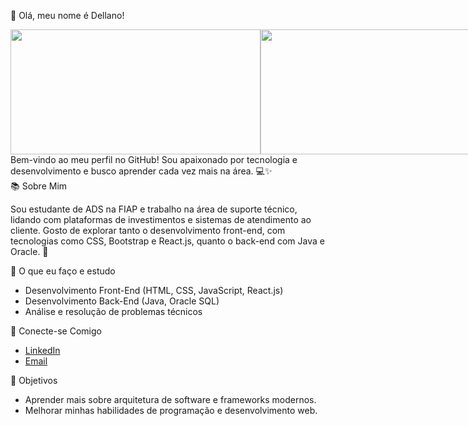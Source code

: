 👋 Olá, meu nome é Dellano!

<div style="display: flex; justify-content: space-between;">

  <img src="https://github-readme-stats.vercel.app/api?username=Dellano23&theme=radical&include_icons=true" width="400" height="200" />
  
  <img src="https://github-readme-stats.vercel.app/api/top-langs/?username=Dellano23&theme=radical" width="400" height="200" />

</div>
Bem-vindo ao meu perfil no GitHub! Sou apaixonado por tecnologia e desenvolvimento e busco aprender cada vez mais na área. 💻✨


<div style="margin-top: "30px";">
📚 Sobre Mim

Sou estudante de ADS na FIAP e trabalho na área de suporte técnico, lidando com plataformas de investimentos e sistemas de atendimento ao cliente. 
Gosto de explorar tanto o desenvolvimento front-end, com tecnologias como CSS, Bootstrap e React.js, quanto o back-end com Java e Oracle. 🚀

🔧 O que eu faço e estudo

- Desenvolvimento Front-End (HTML, CSS, JavaScript, React.js)
- Desenvolvimento Back-End (Java, Oracle SQL)
- Análise e resolução de problemas técnicos

 🔗 Conecte-se Comigo

- [LinkedIn](https://www.linkedin.com/in/maurizio-dellano)
- [Email](dellano.liagi2004@gmail.com)


🎯 Objetivos

- Aprender mais sobre arquitetura de software e frameworks modernos.
- Melhorar minhas habilidades de programação e desenvolvimento web.

</div>
